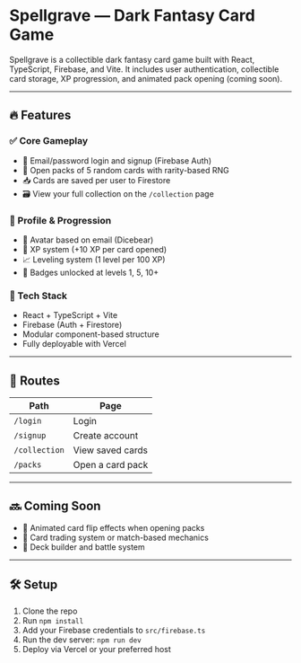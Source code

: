 # Spellgrave — Dark Fantasy Card Game

Spellgrave is a collectible dark fantasy card game built with React, TypeScript, Firebase, and Vite. It includes user authentication, collectible card storage, XP progression, and animated pack opening (coming soon).

---

## 🔥 Features

### ✅ Core Gameplay
- 🔐 Email/password login and signup (Firebase Auth)
- 🎴 Open packs of 5 random cards with rarity-based RNG
- 📥 Cards are saved per user to Firestore
- 🗃 View your full collection on the `/collection` page

### 🧙 Profile & Progression
- 👤 Avatar based on email (Dicebear)
- 🧠 XP system (+10 XP per card opened)
- 📈 Leveling system (1 level per 100 XP)
- 🏅 Badges unlocked at levels 1, 5, 10+

### 🚀 Tech Stack
- React + TypeScript + Vite
- Firebase (Auth + Firestore)
- Modular component-based structure
- Fully deployable with Vercel

---

## 📍 Routes

| Path        | Page               |
|-------------|--------------------|
| `/login`    | Login              |
| `/signup`   | Create account     |
| `/collection` | View saved cards |
| `/packs`    | Open a card pack   |

---

## 🔜 Coming Soon
- 🎴 Animated card flip effects when opening packs
- 🤝 Card trading system or match-based mechanics
- 🧩 Deck builder and battle system

---

## 🛠 Setup

1. Clone the repo
2. Run `npm install`
3. Add your Firebase credentials to `src/firebase.ts`
4. Run the dev server: `npm run dev`
5. Deploy via Vercel or your preferred host